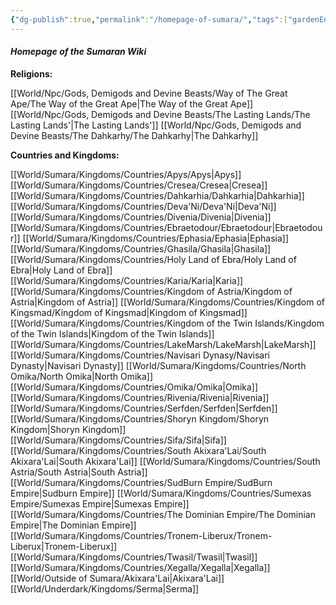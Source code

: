 ```yaml
---
{"dg-publish":true,"permalink":"/homepage-of-sumara/","tags":["gardenEntry"]}
---
```


#### ***Homepage of the Sumaran Wiki***






**Religions:**

[[World/Npc/Gods, Demigods and Devine Beasts/Way of The Great Ape/The Way of the Great Ape\|The Way of the Great Ape]]
[[World/Npc/Gods, Demigods and Devine Beasts/The Lasting Lands/The Lasting Lands'\|The Lasting Lands']]
[[World/Npc/Gods, Demigods and Devine Beasts/The Dahkarhy/The Dahkarhy\|The Dahkarhy]]

**Countries and Kingdoms:**

[[World/Sumara/Kingdoms/Countries/Apys/Apys\|Apys]]
[[World/Sumara/Kingdoms/Countries/Cresea/Cresea\|Cresea]]
[[World/Sumara/Kingdoms/Countries/Dahkarhia/Dahkarhia\|Dahkarhia]]
[[World/Sumara/Kingdoms/Countries/Deva'Ni/Deva'Ni\|Deva'Ni]]
[[World/Sumara/Kingdoms/Countries/Divenia/Divenia\|Divenia]]
[[World/Sumara/Kingdoms/Countries/Ebraetodour/Ebraetodour\|Ebraetodour]]
[[World/Sumara/Kingdoms/Countries/Ephasia/Ephasia\|Ephasia]]
[[World/Sumara/Kingdoms/Countries/Ghasila/Ghasila\|Ghasila]]
[[World/Sumara/Kingdoms/Countries/Holy Land of Ebra/Holy Land of Ebra\|Holy Land of Ebra]]
[[World/Sumara/Kingdoms/Countries/Karia/Karia\|Karia]]
[[World/Sumara/Kingdoms/Countries/Kingdom of Astria/Kingdom of Astria\|Kingdom of Astria]]
[[World/Sumara/Kingdoms/Countries/Kingdom of Kingsmad/Kingdom of Kingsmad\|Kingdom of Kingsmad]]
[[World/Sumara/Kingdoms/Countries/Kingdom of the Twin Islands/Kingdom of the Twin Islands\|Kingdom of the Twin Islands]]
[[World/Sumara/Kingdoms/Countries/LakeMarsh/LakeMarsh\|LakeMarsh]]
[[World/Sumara/Kingdoms/Countries/Navisari Dynasy/Navisari Dynasty\|Navisari Dynasty]]
[[World/Sumara/Kingdoms/Countries/North Omika/North Omika\|North Omika]]
[[World/Sumara/Kingdoms/Countries/Omika/Omika\|Omika]]
[[World/Sumara/Kingdoms/Countries/Rivenia/Rivenia\|Rivenia]]
[[World/Sumara/Kingdoms/Countries/Serfden/Serfden\|Serfden]]
[[World/Sumara/Kingdoms/Countries/Shoryn Kingdom/Shoryn Kingdom\|Shoryn Kingdom]]
[[World/Sumara/Kingdoms/Countries/Sifa/Sifa\|Sifa]]
[[World/Sumara/Kingdoms/Countries/South Akixara'Lai/South Akixara'Lai\|South Akixara'Lai]]
[[World/Sumara/Kingdoms/Countries/South Astria/South Astria\|South Astria]]
[[World/Sumara/Kingdoms/Countries/SudBurn Empire/SudBurn Empire\|Sudburn Empire]]
[[World/Sumara/Kingdoms/Countries/Sumexas Empire/Sumexas Empire\|Sumexas Empire]]
[[World/Sumara/Kingdoms/Countries/The Dominian Empire/The Dominian Empire\|The Dominian Empire]]
[[World/Sumara/Kingdoms/Countries/Tronem-Liberux/Tronem-Liberux\|Tronem-Liberux]]
[[World/Sumara/Kingdoms/Countries/Twasil/Twasil\|Twasil]]
[[World/Sumara/Kingdoms/Countries/Xegalla/Xegalla\|Xegalla]]
[[World/Outside of Sumara/Akixara'Lai\|Akixara'Lai]]
[[World/Underdark/Kingdoms/Serma\|Serma]]